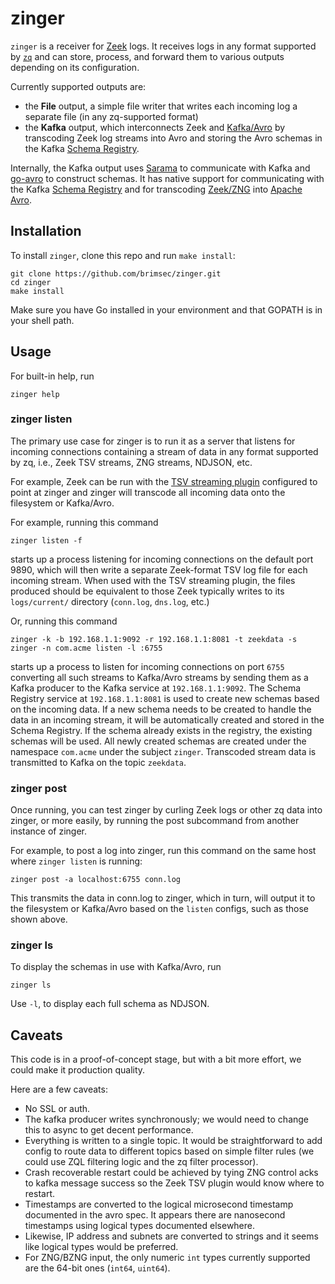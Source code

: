 # zinger

`zinger` is a receiver for [Zeek](https://www.zeek.org/) logs. It receives logs in any format
supported by [`zq`](https://github.com/brimsec/zq) and can store,
process, and forward them to various outputs depending on its configuration.

Currently supported outputs are:

- the **File** output, a simple file writer that writes each incoming log a separate file (in any zq-supported format)
- the **Kafka** output, which interconnects Zeek and
[Kafka/Avro](https://docs.confluent.io/current/schema-registry/serializer-formatter.html#wire-format)
by transcoding Zeek log streams into Avro and storing the Avro schemas
in the Kafka
[Schema Registry]((https://github.com/confluentinc/schema-registry)).

Internally, the Kafka output uses
[Sarama](https://github.com/Shopify/sarama) to communicate with Kafka
and [go-avro](https://github.com/go-avro/avro) to construct
schemas. It has native support for communicating with the Kafka
[Schema Registry](https://github.com/confluentinc/schema-registry) and
for transcoding
[Zeek/ZNG](https://github.com/brimsec/zq/blob/master/zng/docs/spec.md)
into [Apache Avro](https://avro.apache.org/).

## Installation

To install `zinger`, clone this repo and run `make install`:
```
git clone https://github.com/brimsec/zinger.git
cd zinger
make install
```
Make sure you have Go installed in your environment and that GOPATH is
in your shell path.

## Usage

For built-in help, run
```
zinger help
```

### zinger listen

The primary use case for zinger is to run it as a server that listens
for incoming connections containing a stream of data in any format supported
by zq, i.e., Zeek TSV streams, ZNG streams, NDJSON, etc.

For example, Zeek can be run with the
[TSV streaming plugin](https://github.com/brimsec/zeek-tsv-http-plugin)
configured to point at zinger and zinger will transcode all incoming data
onto the filesystem or Kafka/Avro.

For example, running this command
```
zinger listen -f
```

starts up a process listening for incoming connections on the default port
9890, which will then write a separate Zeek-format TSV log file for each
incoming stream. When used with the TSV streaming plugin, the files produced
should be equivalent to those Zeek typically writes to its `logs/current/`
directory (`conn.log`, `dns.log`, etc.)

Or, running this command
```
zinger -k -b 192.168.1.1:9092 -r 192.168.1.1:8081 -t zeekdata -s zinger -n com.acme listen -l :6755
```
starts up a process to listen for incoming connections on port `6755` converting
all such streams to Kafka/Avro streams by sending them as a Kafka producer to the
Kafka service at `192.168.1.1:9092`.  The Schema Registry service at
`192.168.1.1:8081` is used to create new schemas based on the incoming data.
If a new schema needs to be created to handle the data in an incoming stream,
it will be automatically created and stored in the Schema Registry.  If the schema
already exists in the registry,
the existing schemas will be used.
All newly created schemas are created under the namespace `com.acme` under
the subject `zinger`.
Transcoded stream data is transmitted to Kafka on the topic `zeekdata`.

### zinger post

Once running, you can test zinger by curling Zeek logs or other zq data
into zinger, or more easily, by running the post subcommand from another
instance of zinger.

For example, to post a log into zinger,
run this command on the same host where `zinger listen` is running:
```
zinger post -a localhost:6755 conn.log
```
This transmits the data in conn.log to zinger, which in turn, will output it to
the filesystem or Kafka/Avro based on the `listen` configs, such as those shown
above.

### zinger ls

To display the schemas in use with Kafka/Avro, run
```
zinger ls
```
Use `-l`, to display each full schema as NDJSON.

## Caveats

This code is in a proof-of-concept stage, but with a bit more effort,
we could make it production quality.

Here are a few caveats:
* No SSL or auth.
* The kafka producer writes synchronously; we would need to change this
to async to get decent performance.
* Everything is written to a single topic.  It would be straightforward to add
config to route data to different topics based on simple filter rules
(we could use ZQL filtering logic and the zq filter processor).
* Crash recoverable restart could be achieved by tying ZNG control acks
to kafka message success so the Zeek TSV plugin would know where to restart.
* Timestamps are converted to the logical microsecond timestamp documented
in the avro spec.  It appears there are nanosecond timestamps using logical types
documented elsewhere.
* Likewise, IP address and subnets are converted to strings and it seems like
logical types would be preferred.
* For ZNG/BZNG input, the only numeric `int` types currently supported are the 64-bit ones (`int64`, `uint64`).
